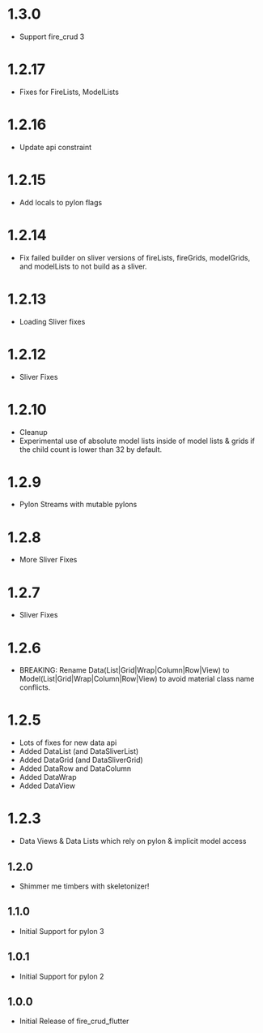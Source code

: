 # 1.3.0
* Support fire_crud 3

# 1.2.17
* Fixes for FireLists, ModelLists

# 1.2.16
* Update api constraint

# 1.2.15
* Add locals to pylon flags

# 1.2.14
* Fix failed builder on sliver versions of fireLists, fireGrids, modelGrids, and modelLists to not build as a sliver.

# 1.2.13
* Loading Sliver fixes 

# 1.2.12
* Sliver Fixes

# 1.2.10
* Cleanup
* Experimental use of absolute model lists inside of model lists & grids if the child count is lower than 32 by default.

# 1.2.9
* Pylon Streams with mutable pylons

# 1.2.8
* More Sliver Fixes

# 1.2.7
* Sliver Fixes

# 1.2.6
* BREAKING: Rename Data(List|Grid|Wrap|Column|Row|View) to Model(List|Grid|Wrap|Column|Row|View) to avoid material class name conflicts.

# 1.2.5
* Lots of fixes for new data api
* Added DataList (and DataSliverList)
* Added DataGrid (and DataSliverGrid)
* Added DataRow and DataColumn
* Added DataWrap
* Added DataView

# 1.2.3
* Data Views & Data Lists which rely on pylon & implicit model access

## 1.2.0

* Shimmer me timbers with skeletonizer!

## 1.1.0

* Initial Support for pylon 3

## 1.0.1

* Initial Support for pylon 2

## 1.0.0

* Initial Release of fire_crud_flutter

